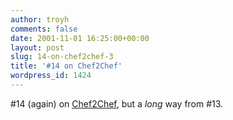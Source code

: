 ```yaml
---
author: troyh
comments: false
date: 2001-11-01 16:25:00+00:00
layout: post
slug: 14-on-chef2chef-3
title: '#14 on Chef2Chef'
wordpress_id: 1424
---
```


#14 (again) on [Chef2Chef](http://www.chef2chef.net/rank/inter.shtml), but a _long_ way from #13.

